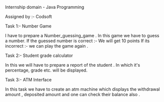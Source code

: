 Internship domain - Java Programming 

Assigned by :- Codsoft

Task 1:- Number Game

I have to prepare a Number_guessing_game .
In this game we have to guess a number.
If the guessed number is correct :- We will get 10 points 
If its incorrect :- we can play the game again . 

Task 2:- Student grade calculator 

In this we will have to prepare a report of the student . In which it's percentage, grade etc. will be displayed. 

Task 3:- ATM Interface 

In this task we have to create an atm machine which displays the withdrawal amount , deposited amount and one can check their balance also .
